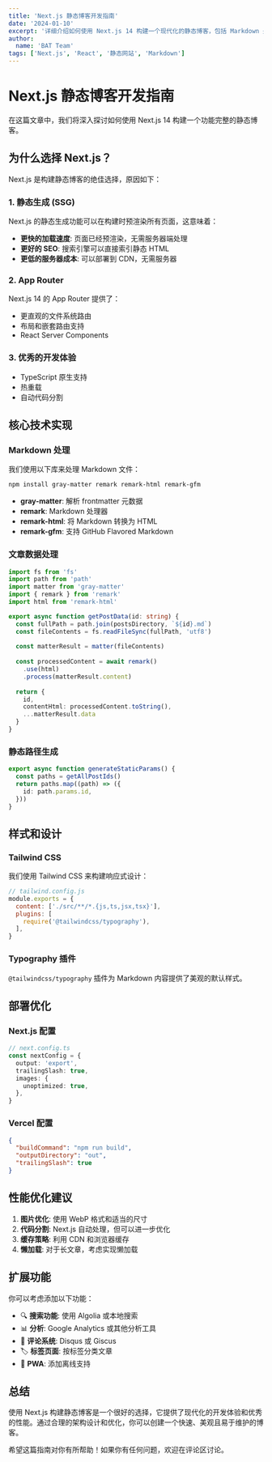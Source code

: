 ```yaml
---
title: 'Next.js 静态博客开发指南'
date: '2024-01-10'
excerpt: '详细介绍如何使用 Next.js 14 构建一个现代化的静态博客，包括 Markdown 处理、静态生成和部署优化。'
author:
  name: 'BAT Team'
tags: ['Next.js', 'React', '静态网站', 'Markdown']
---
```


# Next.js 静态博客开发指南

在这篇文章中，我们将深入探讨如何使用 Next.js 14 构建一个功能完整的静态博客。

## 为什么选择 Next.js？

Next.js 是构建静态博客的绝佳选择，原因如下：

### 1. 静态生成 (SSG)
Next.js 的静态生成功能可以在构建时预渲染所有页面，这意味着：
- **更快的加载速度**: 页面已经预渲染，无需服务器端处理
- **更好的 SEO**: 搜索引擎可以直接索引静态 HTML
- **更低的服务器成本**: 可以部署到 CDN，无需服务器

### 2. App Router
Next.js 14 的 App Router 提供了：
- 更直观的文件系统路由
- 布局和嵌套路由支持
- React Server Components

### 3. 优秀的开发体验
- TypeScript 原生支持
- 热重载
- 自动代码分割

## 核心技术实现

### Markdown 处理

我们使用以下库来处理 Markdown 文件：

```bash
npm install gray-matter remark remark-html remark-gfm
```

- **gray-matter**: 解析 frontmatter 元数据
- **remark**: Markdown 处理器
- **remark-html**: 将 Markdown 转换为 HTML
- **remark-gfm**: 支持 GitHub Flavored Markdown

### 文章数据处理

```typescript
import fs from 'fs'
import path from 'path'
import matter from 'gray-matter'
import { remark } from 'remark'
import html from 'remark-html'

export async function getPostData(id: string) {
  const fullPath = path.join(postsDirectory, `${id}.md`)
  const fileContents = fs.readFileSync(fullPath, 'utf8')
  
  const matterResult = matter(fileContents)
  
  const processedContent = await remark()
    .use(html)
    .process(matterResult.content)
    
  return {
    id,
    contentHtml: processedContent.toString(),
    ...matterResult.data
  }
}
```

### 静态路径生成

```typescript
export async function generateStaticParams() {
  const paths = getAllPostIds()
  return paths.map((path) => ({
    id: path.params.id,
  }))
}
```

## 样式和设计

### Tailwind CSS
我们使用 Tailwind CSS 来构建响应式设计：

```javascript
// tailwind.config.js
module.exports = {
  content: ['./src/**/*.{js,ts,jsx,tsx}'],
  plugins: [
    require('@tailwindcss/typography'),
  ],
}
```

### Typography 插件
`@tailwindcss/typography` 插件为 Markdown 内容提供了美观的默认样式。

## 部署优化

### Next.js 配置
```typescript
// next.config.ts
const nextConfig = {
  output: 'export',
  trailingSlash: true,
  images: {
    unoptimized: true,
  },
}
```

### Vercel 配置
```json
{
  "buildCommand": "npm run build",
  "outputDirectory": "out",
  "trailingSlash": true
}
```

## 性能优化建议

1. **图片优化**: 使用 WebP 格式和适当的尺寸
2. **代码分割**: Next.js 自动处理，但可以进一步优化
3. **缓存策略**: 利用 CDN 和浏览器缓存
4. **懒加载**: 对于长文章，考虑实现懒加载

## 扩展功能

你可以考虑添加以下功能：

- 🔍 **搜索功能**: 使用 Algolia 或本地搜索
- 📊 **分析**: Google Analytics 或其他分析工具
- 💬 **评论系统**: Disqus 或 Giscus
- 🏷️ **标签页面**: 按标签分类文章
- 📱 **PWA**: 添加离线支持

## 总结

使用 Next.js 构建静态博客是一个很好的选择，它提供了现代化的开发体验和优秀的性能。通过合理的架构设计和优化，你可以创建一个快速、美观且易于维护的博客。

希望这篇指南对你有所帮助！如果你有任何问题，欢迎在评论区讨论。